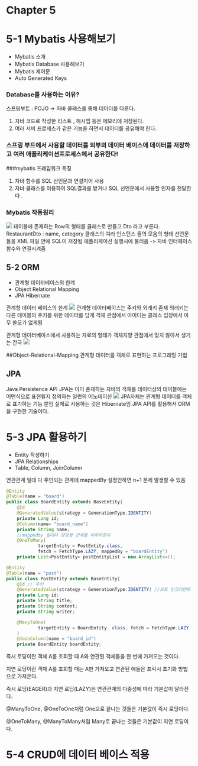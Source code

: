 # Chapter 5
# 5-1 Mybatis 사용해보기 
- Mybatis 소개
- Mybatis Database 사용해보기
- Mybatis 제어문
- Auto Generated Keys


### Database를 사용하는 이유?
스프링부트 : POJO -> 자바 클래스를 통해 데이터를 다룬다.
1. 자바 코드로 작성한 리스트 , 해시맵  등은 메모리에 저장된다. 
2. 여러 서버 프로세스가 같은 기능을 하면서 데이터를 공유해야 한다. 

### 스프링 부트에서 사용할 데이터를 외부의 데이터 베이스에 데이터를 저장하고 여러 애플리케이션프로세스에서 공유한다!

###mybatis 프레임워크 특징
1.  자바 함수를 SQL 선언문과 연결지어 사용 
2. 자바 클래스를 이용하여 SQL결과를 받거나 SQL 선언문에서 사용할 인자를 전달한다 .

### Mybatis 작동원리 
![](https://images.velog.io/images/jinii/post/ce01313d-bfdf-4382-96f8-5aa5d349c0ae/%E1%84%89%E1%85%B3%E1%84%8F%E1%85%B3%E1%84%85%E1%85%B5%E1%86%AB%E1%84%89%E1%85%A3%E1%86%BA%202022-03-01%20%E1%84%8B%E1%85%A9%E1%84%92%E1%85%AE%202.24.56.png)
테이블에 존재하는 Row의 형태를 클래스로 만들고 Dto 라고 부른다. 
RestaurantDto : name, category
클래스의 여러 인스턴스 들의 모음의 형태 
선언문들을 XML 파일 안에 SQL이 저장됨 
애플리케이션 실행시에 불러옴 -> 자바 인터페이스 함수와 연결시켜줌 

## 5-2 ORM
- 관계형 데이터베이스의 한계
- Object Relational Mapping
- JPA Hibernate

관계형 데이터 베이스의 한계
![](https://images.velog.io/images/jinii/post/873ea3fe-1981-406a-be90-c3773dceb8bd/%E1%84%89%E1%85%B3%E1%84%8F%E1%85%B3%E1%84%85%E1%85%B5%E1%86%AB%E1%84%89%E1%85%A3%E1%86%BA%202022-03-01%20%E1%84%8B%E1%85%A9%E1%84%92%E1%85%AE%205.12.57.png)
관계형 데이터베이스는 주키와 외래키 존재
외래키는 다른 테이블의 주키를 위한 데이터를 담게 
객체 관점에서 아이디는 클래스 입장에서 아무 쓸모가 없게됨 

관계형 데이터베이스에서 사용하는 자료의 형태가 객체지향 관점에서 맞지 않아서 생기는 간극
![](https://images.velog.io/images/jinii/post/fd11d8d5-da20-4acf-b218-efada1ea93c6/%E1%84%89%E1%85%B3%E1%84%8F%E1%85%B3%E1%84%85%E1%85%B5%E1%86%AB%E1%84%89%E1%85%A3%E1%86%BA%202022-03-01%20%E1%84%8B%E1%85%A9%E1%84%92%E1%85%AE%205.15.44.png)

##Object-Relational-Mapping
관계형 데이터를 객체로 표현하는 프로그래밍 기법 

## JPA
Java Persistence API
JPA는 이미 존재하는 자바의 객체를 데이터상의 테이블에는 어떤식으로 표현될지 정의하는 일련의 어노테이션
![](https://images.velog.io/images/jinii/post/bba304b1-623c-4d3c-bff4-9a31a993e523/%E1%84%89%E1%85%B3%E1%84%8F%E1%85%B3%E1%84%85%E1%85%B5%E1%86%AB%E1%84%89%E1%85%A3%E1%86%BA%202022-03-01%20%E1%84%8B%E1%85%A9%E1%84%92%E1%85%AE%205.19.33.png)
JPA자체는 관계형 데이터를 객체로 표기하는 기능 뿐임
실제로 사용하는 것은 Hibernate임 JPA API를 활용해서 ORM 을 구현한 기술이다.  

# 5-3 JPA 활용하기
- Entity 작성하기
- JPA Relationships
- Table, Column, JoinColumn

연관관계 일대 다 주인되는 관계에 mappedBy 설정안하면 n+1 문제 발생할 수 있음 
```java
@Entity
@Table(name = "board")
public class BoardEntity extends BaseEntity{
    @Id
    @GeneratedValue(strategy = GenerationType.IDENTITY)
    private Long id;
    @Column(name= "board_name")
    private String name;
    //mappedby 일대다 양방향 관계를 이루어준다
    @OneToMany(
            targetEntity = PostEntity.class,
            fetch = FetchType.LAZY, mappedBy = "boardEntity")
    private List<PostEntity> postEntityList = new ArrayList<>();

```
```java
@Entity
@Table(name = "post")
public class PostEntity extends BaseEntity{
    @Id // 주키
    @GeneratedValue(strategy = GenerationType.IDENTITY) //오토 인크리먼트
    private Long id;
    private String title;
    private String content;
    private String writer;

    @ManyToOne(
            targetEntity = BoardEntity. class, fetch = FetchType.LAZY
    )
    @JoinColumn(name = "board_id")
    private BoardEntity boardEntity;

```
즉시 로딩이란 객체 A를 조회할 때 A와 연관된 객체들을 한 번에 가져오는 것이다.

지연 로딩이란 객체 A를 조회할 때는 A만 가져오고 연관된 애들은  프락시 초기화 방법으로 가져온다.

즉시 로딩(EAGER)과 지연 로딩(LAZY)은 연관관계의 다중성에 따라 기본값이 달라진다.

@ManyToOne, @OneToOne처럼 One으로 끝나는 것들은 기본값이 즉시 로딩이다.

@OneToMany, @ManyToMany처럼 Many로 끝나는 것들은 기본값이 지연 로딩이다.

# 5-4 CRUD에 데이터 베이스 적용
